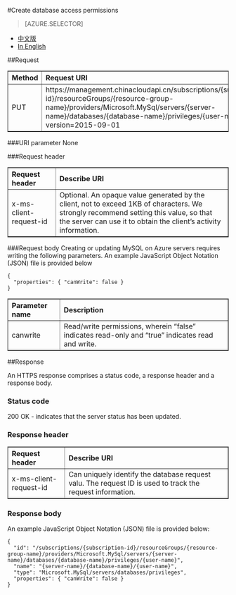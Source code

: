 <properties linkid="" urlDisplayName="" pageTitle="Use Windows PowerShell to manage MySQL Database on Azure – Azure cloud" metakeywords="Azure Cloud, technical documentation, documents and resources, MySQL, database, beginner’s guide, Azure MySQL, MySQL PaaS, Azure MySQL PaaS, API, Azure MySQL Service, Azure RDS" description="This article explains how to use the API to carry out more operations for MySQL Database on Azure, including query, create, modify and delete operations." metaCanonical="" services="MySQL" documentationCenter="Services" title="" authors="sofia" solutions="" manager="" editor="" />

<tags ms.service="mysql" ms.date="05/28/2016" wacn.date="05/28/2016"/>


#Create database access permissions

> [AZURE.SELECTOR]
- [中文版](/documentation/articles/mysql-database-api-createprivilege)
- [In English](/documentation/articles/mysql-database-enus-api-createprivilege)

##Request
<table width="100%" border="1" cellspacing="0" cellpadding="0">
  <th align="left"><strong>Method</strong>
    </td>
  <th align="left"><strong>Request URI</strong>
    </td>
  
  <tr>
    <td>PUT    </td>
    <td>https://management.chinacloudapi.cn/subscriptions/{subscription-id}/resourceGroups/{resource-group-name}/providers/Microsoft.MySql/servers/{server-name}/databases/{database-name}/privileges/{user-name}?api-version=2015-09-01</td>
  </tr>
</table>

###URI parameter
None

###Request header
<table width="100%" border="1" cellspacing="0" cellpadding="0">
  <th align="left"><strong>Request header</strong>
    </td>
  <th align="left"><strong>Describe URI</strong>
    </td>
  
  <tr>
    <td>x-ms-client-request-id</td>
    <td>Optional. An opaque value generated by the client, not to exceed 1KB of characters. We strongly recommend setting this value, so that the server can use it to obtain the client’s activity information.</td>
  </tr>
</table>

###Request body
Creating or updating MySQL on Azure servers requires writing the following parameters. An example JavaScript Object Notation (JSON) file is provided below 
```
{
  "properties": { "canWrite": false }
}

```
<table width="100%" border="1" cellspacing="0" cellpadding="0">
  <th align="left"><strong>Parameter name</strong>
    </td>
  <th align="left"><strong>Description</strong>
    </td>
  
  <tr>
    <td>canwrite</td>
    <td>Read/write permissions, wherein “false” indicates read-only and “true” indicates read and write.</td>
  </tr>
</table>

##Response

An HTTPS response comprises a status code, a response header and a response body.
### Status code
200 OK - indicates that the server status has been updated.

### Response header

<table width="100%" border="1" cellspacing="0" cellpadding="0">
  <th align="left"><strong>Request header</strong>
    </td>
  <th align="left"><strong>Describe URI</strong>
    </td>
  
  <tr>
    <td>x-ms-client-request-id</td>
    <td>Can uniquely identify the database request valu. The request ID is used to track the request information.</td>
  </tr>
</table>

### Response body
An example JavaScript Object Notation (JSON) file is provided below:
```
{
  "id": "/subscriptions/{subscription-id}/resourceGroups/{resource-group-name}/providers/Microsoft.MySql/servers/{server-name}/databases/{database-name}/privileges/{user-name}",
  "name": "{server-name}/{database-name}/{user-name}",
  "type": "Microsoft.MySql/servers/databases/privileges",
  "properties": { "canWrite": false }
}

```

<!---HONumber=Acom_0104_2016_MySql-->
